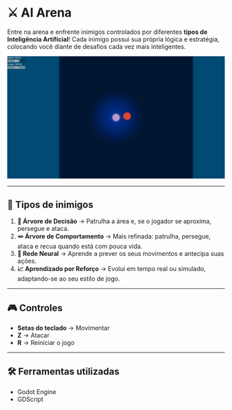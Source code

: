 # ⚔️ AI Arena

Entre na arena e enfrente inimigos controlados por diferentes **tipos de Inteligência Artificial**!
Cada inimigo possui sua própria lógica e estratégia, colocando você diante de desafios cada vez mais inteligentes.

![AI Arena Screenshot](.github/ai-arena.png)

---

## 🤖 Tipos de inimigos

1. **🌳 Árvore de Decisão** → Patrulha a área e, se o jogador se aproxima, persegue e ataca.
2. **🪢 Árvore de Comportamento** → Mais refinada: patrulha, persegue, ataca e recua quando está com pouca vida.
3. **🧠 Rede Neural** → Aprende a prever os seus movimentos e antecipa suas ações.
4. **📈 Aprendizado por Reforço** → Evolui em tempo real ou simulado, adaptando-se ao seu estilo de jogo.

---

## 🎮 Controles

* **Setas do teclado** → Movimentar
* **Z** → Atacar
* **R** → Reiniciar o jogo

---

## 🛠️ Ferramentas utilizadas

* Godot Engine
* GDScript
